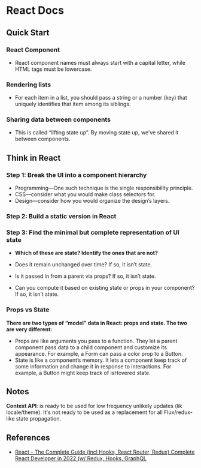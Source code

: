 # React Docs

## Quick Start

### React Component

- React component names must always start with a capital letter, while HTML tags must be lowercase.

### Rendering lists

- For each item in a list, you should pass a string or a number (key) that uniquely identifies that item among its siblings.

### Sharing data between components

- This is called “lifting state up”. By moving state up, we’ve shared it between components.

## Think in React

### Step 1: Break the UI into a component hierarchy

- Programming—One such technique is the single responsibility principle.
- CSS—consider what you would make class selectors for.
- Design—consider how you would organize the design’s layers.

### Step 2: Build a static version in React

### Step 3: Find the minimal but complete representation of UI state

- **Which of these are state? Identify the ones that are not?**

- Does it remain unchanged over time? If so, it isn’t state.
- Is it passed in from a parent via props? If so, it isn’t state.
- Can you compute it based on existing state or props in your component? If so, it isn’t state.

### Props vs State

**There are two types of “model” data in React: props and state. The two are very different:**

- Props are like arguments you pass to a function. They let a parent component pass data to a child component and customize its appearance. For example, a Form can pass a color prop to a Button.
- State is like a component’s memory. It lets a component keep track of some information and change it in response to interactions. For example, a Button might keep track of isHovered state.

## Notes

**Context API**: is ready to be used for low frequency unlikely updates (lik locale/theme). It's not ready to be used as a replacement for all Flux/redux-like state propagation.

## References

- [React - The Complete Guide (incl Hooks, React Router, Redux) Complete React Developer in 2022 (w/ Redux, Hooks, GraphQL](https://www.udemy.com/course/react-the-complete-guide-incl-redux/)

